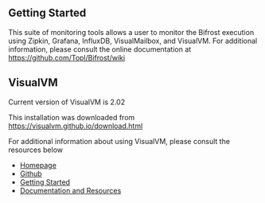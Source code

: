 ## Getting Started
This suite of monitoring tools allows a user to monitor the Bifrost execution using Zipkin, Grafana, InfluxDB, VisualMailbox, and VisualVM. For additional information, please consult the online documentation at https://github.com/Topl/Bifrost/wiki

## VisualVM
Current version of VisualVM is 2.02

This installation was downloaded from https://visualvm.github.io/download.html

For additional information about using VisualVM, please consult the resources below
* [Homepage](https://visualvm.github.io/)
* [Github](https://github.com/oracle/visualvm)
* [Getting Started](https://htmlpreview.github.io/?https://raw.githubusercontent.com/visualvm/visualvm.java.net.backup/master/www/gettingstarted.html)
* [Documentation and Resources](https://htmlpreview.github.io/?https://raw.githubusercontent.com/visualvm/visualvm.java.net.backup/master/www/docindex.html)
